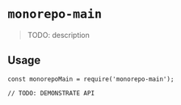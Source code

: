 # `monorepo-main`

> TODO: description

## Usage

```
const monorepoMain = require('monorepo-main');

// TODO: DEMONSTRATE API
```
